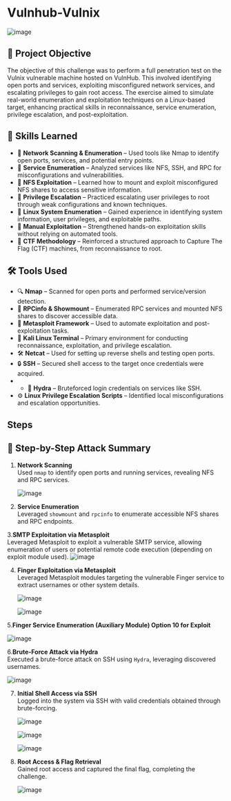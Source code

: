 # Vulnhub-Vulnix


![image](https://github.com/user-attachments/assets/828bf411-91c9-4481-8582-d1b188937fec)

## 📌 Project Objective

The objective of this challenge was to perform a full penetration test on the Vulnix vulnerable machine hosted on VulnHub. This involved identifying open ports and services, exploiting misconfigured network services, and escalating privileges to gain root access. The exercise aimed to simulate real-world enumeration and exploitation techniques on a Linux-based target, enhancing practical skills in reconnaissance, service enumeration, privilege escalation, and post-exploitation.

## 🧠 Skills Learned

- 🔹 **Network Scanning & Enumeration** – Used tools like Nmap to identify open ports, services, and potential entry points.
- 🔹 **Service Enumeration** – Analyzed services like NFS, SSH, and RPC for misconfigurations and vulnerabilities.
- 🔹 **NFS Exploitation** – Learned how to mount and exploit misconfigured NFS shares to access sensitive information.
- 🔹 **Privilege Escalation** – Practiced escalating user privileges to root through weak configurations and known techniques.
- 🔹 **Linux System Enumeration** – Gained experience in identifying system information, user privileges, and exploitable paths.
- 🔹 **Manual Exploitation** – Strengthened hands-on exploitation skills without relying on automated tools.
- 🔹 **CTF Methodology** – Reinforced a structured approach to Capture The Flag (CTF) machines, from reconnaissance to root.


## 🛠️ Tools Used

- 🔍 **Nmap** – Scanned for open ports and performed service/version detection.
- 📡 **RPCinfo & Showmount** – Enumerated RPC services and mounted NFS shares to discover accessible data.
- 🧰 **Metasploit Framework** – Used to automate exploitation and post-exploitation tasks.
- 🐚 **Kali Linux Terminal** – Primary environment for conducting reconnaissance, exploitation, and privilege escalation.
- 🛠️ **Netcat** – Used for setting up reverse shells and testing open ports.
- 🔒 **SSH** – Secured shell access to the target once credentials were acquired.
- - 🐍 **Hydra** – Bruteforced login credentials on services like SSH.
- ⚙️ **Linux Privilege Escalation Scripts** – Identified local misconfigurations and escalation opportunities.


## Steps
## 🧭 Step-by-Step Attack Summary

1. **Network Scanning**  
   Used `nmap` to identify open ports and running services, revealing NFS and RPC services.

   ![image](https://github.com/user-attachments/assets/c9879b75-23f2-4b22-abdc-09ae0729d2ef)

2. **Service Enumeration**  
   Leveraged `showmount` and `rpcinfo` to enumerate accessible NFS shares and RPC endpoints.

 

3.**SMTP Exploitation via Metasploit**  
   Leveraged Metasploit to exploit a vulnerable SMTP service, allowing enumeration of users or potential remote code execution (depending on exploit module used).
     ![image](https://github.com/user-attachments/assets/4243c9a6-815b-4659-8d79-bfdd39f69c48)

4. **Finger Exploitation via Metasploit**  
   Leveraged Metasploit modules targeting the vulnerable Finger service to extract usernames or other system details.

   ![image](https://github.com/user-attachments/assets/03714515-843b-48de-82d5-15861ba17d47)

   ![image](https://github.com/user-attachments/assets/92a9c8fc-f331-4daa-8350-f06cca0a7d6c)

5.**Finger Service Enumeration (Auxiliary Module) Option 10 for Exploit**  


   ![image](https://github.com/user-attachments/assets/0121fcaa-7d86-4844-8291-ddadd8bd9e0f)

6.**Brute-Force Attack via Hydra**  
   Executed a brute-force attack on SSH using `Hydra`, leveraging discovered usernames.

   ![image](https://github.com/user-attachments/assets/6fc0bbe2-0b37-4de3-9bc6-a9d5ed4d3997)

7. **Initial Shell Access via SSH**  
   Logged into the system via SSH with valid credentials obtained through brute-forcing.

   ![image](https://github.com/user-attachments/assets/925495ca-8884-45b6-9899-1267bf0ff2e4)

   ![image](https://github.com/user-attachments/assets/3bb046fb-803b-40e3-856b-320d3fb3687d)


   ![image](https://github.com/user-attachments/assets/3302ce58-4ea8-4c14-a1d9-36c5c0576717)

8. **Root Access & Flag Retrieval**  
   Gained root access and captured the final flag, completing the challenge.

   ![image](https://github.com/user-attachments/assets/a8d3b4c4-db9c-4821-b21e-ba7830475ce8)










     




